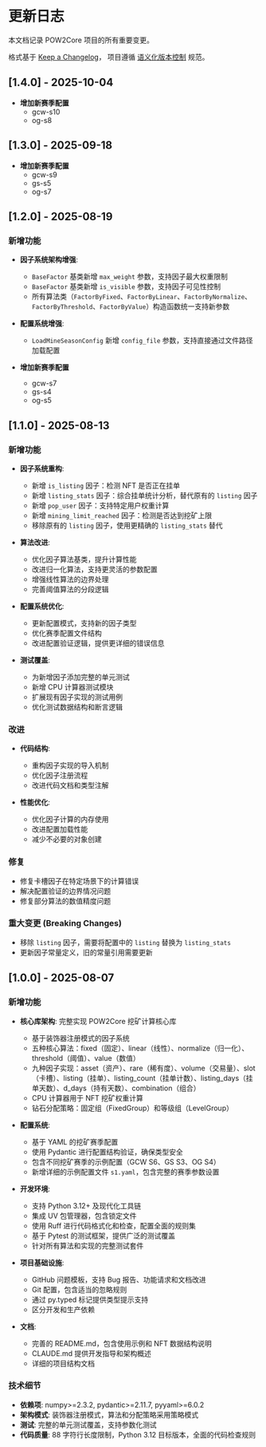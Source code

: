 # 更新日志

本文档记录 POW2Core 项目的所有重要变更。

格式基于 [Keep a Changelog](https://keepachangelog.com/en/1.0.0/)，
项目遵循 [语义化版本控制](https://semver.org/spec/v2.0.0.html) 规范。

## [1.4.0] - 2025-10-04

- **增加新赛季配置**
  - gcw-s10
  - og-s8

## [1.3.0] - 2025-09-18

- **增加新赛季配置**
  - gcw-s9
  - gs-s5
  - og-s7

## [1.2.0] - 2025-08-19

### 新增功能
- **因子系统架构增强**:
  - `BaseFactor` 基类新增 `max_weight` 参数，支持因子最大权重限制
  - `BaseFactor` 基类新增 `is_visible` 参数，支持因子可见性控制
  - 所有算法类（`FactorByFixed`、`FactorByLinear`、`FactorByNormalize`、`FactorByThreshold`、`FactorByValue`）构造函数统一支持新参数

- **配置系统增强**:
  - `LoadMineSeasonConfig` 新增 `config_file` 参数，支持直接通过文件路径加载配置

- **增加新赛季配置**
  - gcw-s7
  - gs-s4
  - og-s5

## [1.1.0] - 2025-08-13

### 新增功能
- **因子系统重构**:
  - 新增 `is_listing` 因子：检测 NFT 是否正在挂单
  - 新增 `listing_stats` 因子：综合挂单统计分析，替代原有的 `listing` 因子
  - 新增 `pop_user` 因子：支持特定用户权重计算
  - 新增 `mining_limit_reached` 因子：检测是否达到挖矿上限
  - 移除原有的 `listing` 因子，使用更精确的 `listing_stats` 替代

- **算法改进**:
  - 优化因子算法基类，提升计算性能
  - 改进归一化算法，支持更灵活的参数配置
  - 增强线性算法的边界处理
  - 完善阈值算法的分段逻辑

- **配置系统优化**:
  - 更新配置模式，支持新的因子类型
  - 优化赛季配置文件结构
  - 改进配置验证逻辑，提供更详细的错误信息

- **测试覆盖**:
  - 为新增因子添加完整的单元测试
  - 新增 CPU 计算器测试模块
  - 扩展现有因子实现的测试用例
  - 优化测试数据结构和断言逻辑

### 改进
- **代码结构**:
  - 重构因子实现的导入机制
  - 优化因子注册流程
  - 改进代码文档和类型注解

- **性能优化**:
  - 优化因子计算的内存使用
  - 改进配置加载性能
  - 减少不必要的对象创建

### 修复
- 修复卡槽因子在特定场景下的计算错误
- 解决配置验证的边界情况问题
- 修复部分算法的数值精度问题

### 重大变更 (Breaking Changes)
- 移除 `listing` 因子，需要将配置中的 `listing` 替换为 `listing_stats`
- 更新因子常量定义，旧的常量引用需要更新

## [1.0.0] - 2025-08-07

### 新增功能
- **核心库架构**: 完整实现 POW2Core 挖矿计算核心库
  - 基于装饰器注册模式的因子系统
  - 五种核心算法：fixed（固定）、linear（线性）、normalize（归一化）、threshold（阈值）、value（数值）
  - 九种因子实现：asset（资产）、rare（稀有度）、volume（交易量）、slot（卡槽）、listing（挂单）、listing_count（挂单计数）、listing_days（挂单天数）、d_days（持有天数）、combination（组合）
  - CPU 计算器用于 NFT 挖矿权重计算
  - 钻石分配策略：固定组（FixedGroup）和等级组（LevelGroup）

- **配置系统**:
  - 基于 YAML 的挖矿赛季配置
  - 使用 Pydantic 进行配置结构验证，确保类型安全
  - 包含不同挖矿赛季的示例配置（GCW S6、GS S3、OG S4）
  - 新增详细的示例配置文件 `s1.yaml`，包含完整的赛季参数设置

- **开发环境**:
  - 支持 Python 3.12+ 及现代化工具链
  - 集成 UV 包管理器，包含锁定文件
  - 使用 Ruff 进行代码格式化和检查，配置全面的规则集
  - 基于 Pytest 的测试框架，提供广泛的测试覆盖
  - 针对所有算法和实现的完整测试套件

- **项目基础设施**:
  - GitHub 问题模板，支持 Bug 报告、功能请求和文档改进
  - Git 配置，包含适当的忽略规则
  - 通过 py.typed 标记提供类型提示支持
  - 区分开发和生产依赖

- **文档**:
  - 完善的 README.md，包含使用示例和 NFT 数据结构说明
  - CLAUDE.md 提供开发指导和架构概述
  - 详细的项目结构文档

### 技术细节
- **依赖项**: numpy>=2.3.2, pydantic>=2.11.7, pyyaml>=6.0.2
- **架构模式**: 装饰器注册模式，算法和分配策略采用策略模式
- **测试**: 完整的单元测试覆盖，支持参数化测试
- **代码质量**: 88 字符行长度限制，Python 3.12 目标版本，全面的代码检查规则
